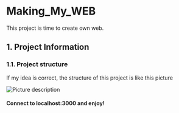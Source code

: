 # Making_My_WEB
This project is time to create own web.

## 1. Project Information
### 1.1. Project structure   
   
If my idea is correct, the structure of this project is like this picture   
   
![Picture description](https://user-images.githubusercontent.com/37017859/79689429-c4afa100-828f-11ea-99c5-dfe9c24e0471.png)   
   
#### Connect to localhost:3000 and enjoy!   
